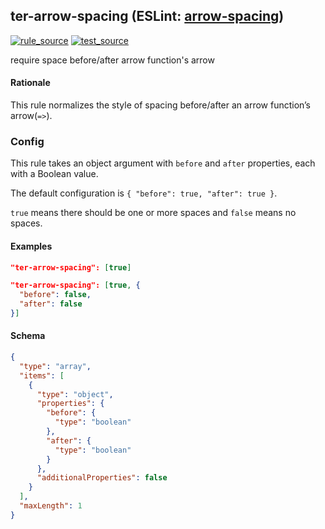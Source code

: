 <!-- Start:AutoDoc:: Modify `src/readme/rules.ts` and run `gulp readme` to update block -->

## ter-arrow-spacing (ESLint: [arrow-spacing](http://eslint.org/docs/rules/arrow-spacing))

[![rule_source](https://img.shields.io/badge/%F0%9F%93%8F%20rule-source-green.svg)](https://github.com/buzinas/tslint-eslint-rules/blob/master/src/rules/terArrowSpacingRule.ts)
[![test_source](https://img.shields.io/badge/%F0%9F%93%98%20test-source-blue.svg)](https://github.com/buzinas/tslint-eslint-rules/blob/master/src/test/rules/terArrowSpacingRuleTests.ts)

require space before/after arrow function's arrow

#### Rationale

This rule normalizes the style of spacing before/after an arrow function’s arrow(`=>`).

### Config

This rule takes an object argument with `before` and `after` properties, each with a
Boolean value.

The default configuration is `{ "before": true, "after": true }`.

`true` means there should be one or more spaces and `false` means no spaces.

#### Examples

```json
"ter-arrow-spacing": [true]
```

```json
"ter-arrow-spacing": [true, {
  "before": false,
  "after": false
}]
```

#### Schema

```json
{
  "type": "array",
  "items": [
    {
      "type": "object",
      "properties": {
        "before": {
          "type": "boolean"
        },
        "after": {
          "type": "boolean"
        }
      },
      "additionalProperties": false
    }
  ],
  "maxLength": 1
}
```

<!-- End:AutoDoc -->
